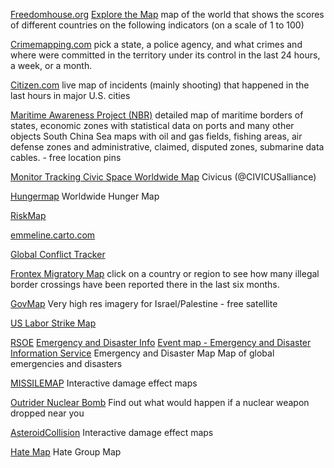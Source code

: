 
[Freedomhouse.org](http://freedomhouse.org/explore-the-map)
[Explore the Map](https://freedomhouse.org/explore-the-map?type=fiw&year=2022)
map of the world that shows the scores of different countries on the following indicators (on a scale of 1 to 100)

[Crimemapping.com](https://www.crimemapping.com/)
pick a state, a police agency, and what crimes and where were committed in the territory under its control in the last 24 hours, a week, or a month.

[Citizen.com](https://citizen.com/explore)
live map of incidents (mainly shooting) that happened in the last hours in major U.S. cities

[Maritime Awareness Project (NBR)](https://map.nbr.org/interactivemap/)
detailed map of maritime borders of states, economic zones with statistical data on ports and many other objects
South China Sea maps with oil and gas fields, fishing areas, air defense zones and administrative, claimed, disputed zones, submarine data cables. - free
location pins

[Monitor Tracking Civic Space Worldwide Map](https://monitor.civicus.org)
Civicus (@CIVICUSalliance)

[Hungermap](https://hungermap.wfp.org)
Worldwide Hunger Map

[RiskMap](https://www.riskmap.com/)

[emmeline.carto.com](https://emmeline.carto.com/me)

[Global Conflict Tracker](https://www.cfr.org/global-conflict-tracker/?category=us)

[Frontex Migratory Map](https://frontex.europa.eu/we-know/migratory-map/)
click on a country or region to see how many illegal border crossings have been reported there in the last six months.

[GovMap](https://www.govmap.gov.il/?c=227012.95,707790.18&z=8&b=1)
Very high res imagery for Israel/Palestine - free
satellite

[US Labor Strike Map](https://www.google.com/maps/d/viewer?ll=34.35833140861117%2C-102.63857702467465&mid=1hE1nDR-Ff_sVgOS67IteJSxGZlvqIP3k&z=4)

[RSOE](http://hisz.rsoe.hu/)
[Emergency and Disaster Info](https://rsoe-edis.org/)
[Event map - Emergency and Disaster Information Service](https://rsoe-edis.org/eventMap)
Emergency and Disaster Map
Map of global emergencies and disasters

[MISSILEMAP](https://nuclearsecrecy.com/missilemap/)
Interactive damage effect maps

[Outrider Nuclear Bomb](https://outrider.org/nuclear-weapons/interactive/bomb-blast)
Find out what would happen if a nuclear weapon dropped near you

[AsteroidCollision](https://asteroidcollision.herokuapp.com/)
Interactive damage effect maps

[Hate Map](http://splcenter.org/hate-map)
Hate Group Map
